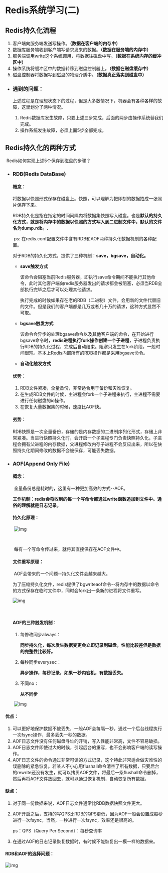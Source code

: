 # Redis系统学习(二)

## Redis持久化流程

1. 客户端向服务端发送写操作。**（数据在客户端的内存中）**
2. 数据库服务端收到客户端写请求发来的数据。**（数据在服务端的内存中）**
3. 服务端调用write这个系统调用，将数据往磁盘中写。**（数据在系统内存的缓冲区中）**
4. 操作系统将缓冲区中的数据转移到磁盘控制器上。**（数据在磁盘缓存中）**
5. 磁盘控制器将数据写到磁盘的物理介质中。**（数据真正落实到磁盘中）**

- ### 遇到的问题：

   上述过程是在理想状态下的过程，但是大多数情况下，机器会有各种各样的故障，这里划分了两种情况。

  1.  Redis数据库发生故障，只要上述三步完成，后面的两步由操作系统替我们完成。
  2. 操作系统发生故障，必须上面5步全部完成。



## Redis持久化的两种方式

​    Redis如何实现上述5个保存到磁盘的步骤？

- ### RDB(Redis DataBase)

  #### 概念：

  ​    将数据以快照形式保存在磁盘上。快照，可以理解为把即刻的数据拍成一张照片保存下来。

  ​    RDB持久化是指在指定的时间间隔内将数据集快照写入磁盘。也是**默认的持久化方式，就是将内存中的数据以快照的方式写入到二进制文件中，默认的文件名为dump.rdb。.**

  ​    ps: 在redis.conf配置文件中含有RDB和AOF两种持久化数据机制的各种配置。

  ​    对于RDB的持久化方式，提供了三种机制：**save，bgsave，自动化。**

  - **save触发方式**

    该命令会阻塞当前Redis服务器，即执行save命令期间不能执行其他命令，此时其他客户端向redis服务器发出的请求都会被阻塞，必须当RDB全部执行完毕之后才可以处理其他请求。

    执行完成的时候如果存在老的RDB（二进制）文件，会用新的文件代替旧的文件。但是我们的客户端都是几万或者几十万的请求，这种方式显然不可取。

  - **bgsave触发方式**

    该命令会异步的处理bgsave命令以及其他客户端的命令，在开始进行bgsave命令时，**redis进程执行fork操作创建一个子进程**，子进程负责执行RDB的持久化过程，完成后自动结束。阻塞只发生在fork阶段，一般时间很短。基本上Redis内部所有的RDB操作都是采用bgsave命令。

  - **自动化触发方式**

  #### 优势：

  1. RDB文件紧凑，全量备份，非常适合用于备份和灾难恢复。
  2. 在生成RDB文件的时候，主进程会fork一个子进程来执行，主进程不需要进行任何磁盘的io操作。
  3. 在恢复大量数据集的时候，速度比AOF快。

  #### 劣势：

    RDB快照是一次全量备份，存储的是内存数据的二进制序列化形式，存储上非常紧凑。当进行快照持久化时，会开启一个子进程专门负责快照持久化，子进程会拥有父进程的内存数据，父进程修改内存子进程不会反应出来，所以在快照持久化期间修改的数据不会被保存，可能丢失数据。

  

- ### AOF(Append Only File)

  ####  概念：

  ​     全量备份总是耗时的，这里有一种更加高效的方式--AOF。

  ​     **工作机制：redis会将收到的每一个写命令都通过write函数追加到文件中。通俗的理解就是日志记录。**

  ####  持久化原理：

  ​    ![img](https://pics3.baidu.com/feed/32fa828ba61ea8d3c2502e396b1b3848251f58b0.jpeg?token=394597ccd73bd15778c518b5c5be6998&s=2D62E7169D305F8A847546E20200B036)

  ​    

  ​    每有一个写命令传过来，就将其直接保存在AOF文件中。

  ####  文件重写原理：

  ​    AOF会带来的一个问题--持久化文件会越来越大。

     为了压缩持久化文件，redis提供了bgwriteaof命令--将内存中的数据以命令的方式保存在临时文件中，同时会fork出一条新的进程将文件重写。

    ![img](https://pics7.baidu.com/feed/09fa513d269759ee28454d2c4cea4b106c22dfd3.jpeg?token=86eda46b8bcd54a7a0e7d8a37d87bee8&s=EDB2A4579D317B824660D4DF0200E036)

  ​      

  #### AOF的三种触发机制：

  1. 每修改同步always：

     ​    **同步持久化，每次发生数据变更会立即记录到磁盘，性能比较差但是数据的完整性比较好。**

  2. 每秒同步everysec：

     ​    **异步操作，每秒记录，如果一秒内宕机，有数据丢失。**

  3. 不同no：

        **从不同步**

  ​    ![img](https://pics5.baidu.com/feed/b17eca8065380cd7df69859ba056a5325982816c.jpeg?token=a060f459d81c409c3d6c7208d2118888&s=AF4AA5574ED85CC841D04BE60300A036)

  

#### 优点：

1.  可以更好地保护数据不被丢失，一般AOF会每隔一秒，通过一个后台线程执行一次fsync操作，最多丢失一秒的数据。
2. AOF日志文件没有任何磁盘寻址的开销，写入性能非常高，文件不容易破损。
3. AOF日志文件即使过大的时候，引起后台的重写，也不会影响客户端的读写操作。
4. AOF日志文件的命令通过非常可读的方式记录，这个特此非常适合做灾难性的误删除的紧急恢复。若某人不小心用flushall命令清空了所有数据，只要后台的rewrite还没有发生，就可以拷贝AOF文件，将最后一条flushall命令删掉，然后再将AOF文件放回去，就可以通过恢复机制，自动恢复所有数据。

#### 缺点：

1. 对于同一份数据来说，AOF日志文件通常比RDB数据快照文件更大。

2. AOF开启之后，支持的写QPS比RDB的QPS更低，因为AOF一般会设置成每秒进行一次fsync，当然，一秒进行一次fsync，效率还是很高的。

     ps：QPS（Query Per Second）：每秒查询率

3. 在通过AOF的日志记录恢复数据时，有时候不能恢复出一模一样的数据来。

#### RDB和AOF的选择问题：

   ![img](https://pics5.baidu.com/feed/8326cffc1e178a82c532308ef2117b8ba977e8ae.jpeg?token=fea28817e45f0e091b5be3854d856fbb&s=BD48B55F1C784C095E61DCEB0300D036)